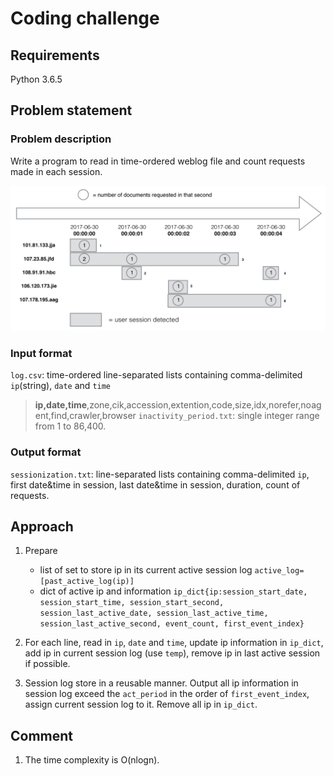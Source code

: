 # Coding challenge

## Requirements
Python 3.6.5

## Problem statement
### Problem description
Write a program to read in time-ordered weblog file and count requests made in each session.

![Output order illustration](img/end_of_file.png)

### Input format
`log.csv`: time-ordered line-separated lists containing comma-delimited `ip`(string), `date` and `time`
>**ip,date,time**,zone,cik,accession,extention,code,size,idx,norefer,noagent,find,crawler,browser
`inactivity_period.txt`: single integer range from 1 to 86,400.

### Output format
`sessionization.txt`: line-separated lists containing comma-delimited `ip`, first date&time in session, last date&time in session, duration, count of requests.

## Approach
1. Prepare
   - list of set to store ip in its current active session log `active_log=[past_active_log(ip)]`
   - dict of active ip and information `ip_dict{ip:session_start_date, session_start_time, session_start_second, session_last_active_date, session_last_active_time, session_last_active_second, event_count, first_event_index}`

2. For each line, read in `ip`, `date` and `time`, update ip information in `ip_dict`, add ip in current session log (use `temp`), remove ip in last active session if possible.

3. Session log store in a reusable manner. Output all ip information in session log exceed the `act_period` in the order of `first_event_index`, assign current session log to it. Remove all ip in `ip_dict`.

## Comment
1. The time complexity is O(nlogn).